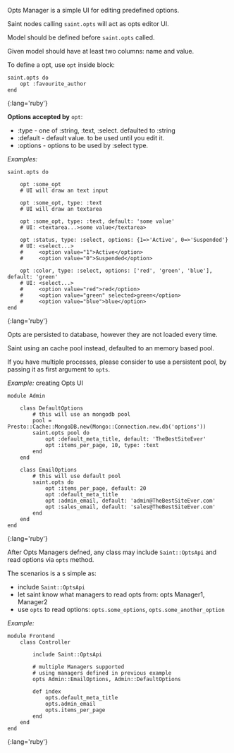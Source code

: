 
Opts Manager is a simple UI for editing predefined options.

Saint nodes calling `saint.opts` will act as opts editor UI.

Model should be defined before `saint.opts` called.

Given model should have at least two columns: name and value.

To define a opt, use `opt` inside block:

    saint.opts do
        opt :favourite_author
    end
{:lang='ruby'}

**Options accepted by** `opt`:

*   :type - one of :string, :text, :select. defaulted to :string
*   :default - default value. to be used until you edit it.
*   :options - options to be used by :select type.

*Examples:*

    saint.opts do

        opt :some_opt
        # UI will draw an text input

        opt :some_opt, type: :text
        # UI will draw an textarea

        opt :some_opt, type: :text, default: 'some value'
        # UI: <textarea...>some value</textarea>

        opt :status, type: :select, options: {1=>'Active', 0=>'Suspended'}
        # UI: <select...>
        #     <option value="1">Active</option>
        #     <option value="0">Suspended</option>
        
        opt :color, type: :select, options: ['red', 'green', 'blue'], default: 'green'
        # UI: <select...>
        #     <option value="red">red</option>
        #     <option value="green" selected>green</option>
        #     <option value="blue">blue</option>
    end
{:lang='ruby'}

Opts are persisted to database, however they are not loaded every time.

Saint using an cache pool instead, defaulted to an memory based pool.

If you have multiple processes, please consider to use a persistent pool,
by passing it as first argument to `opts`.

*Example:* creating Opts UI

    module Admin
    
        class DefaultOptions
            # this will use an mongodb pool
            pool = Presto::Cache::MongoDB.new(Mongo::Connection.new.db('options'))
            saint.opts pool do
                opt :default_meta_title, default: 'TheBestSiteEver'
                opt :items_per_page, 10, type: :text
            end
        end

        class EmailOptions
            # this will use default pool
            saint.opts do
                opt :items_per_page, default: 20
                opt :default_meta_title
                opt :admin_email, default: 'admin@TheBestSiteEver.com'
                opt :sales_email, default: 'sales@TheBestSiteEver.com'
            end
        end
    end
{:lang='ruby'}

After Opts Managers defned, any class may include `Saint::OptsApi` and read options via `opts` method.

The scenarios is a s simple as:

*   include `Saint::OptsApi`
*   let saint know what managers to read opts from: opts Manager1, Manager2
*   use `opts` to read options: `opts.some_options`, `opts.some_another_option`

*Example:*

    module Frontend
        class Controller

            include Saint::OptsApi

            # multiple Managers supported
            # using managers defined in previous example
            opts Admin::EmailOptions, Admin::DefaultOptions

            def index
                opts.default_meta_title
                opts.admin_email
                opts.items_per_page
            end
        end
    end
{:lang='ruby'}
